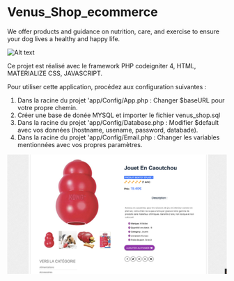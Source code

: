 # Venus_Shop_ecommerce
We offer products and guidance on nutrition, care, and exercise to ensure your dog lives a healthy and happy life.


![Alt text](https://sebastien-flouvat-portfolio.fr/portfolio/assets/img/venus2-1.png "Optional title")

Ce projet est réalisé avec le framework PHP codeigniter 4, HTML, MATERIALIZE CSS, JAVASCRIPT.

Pour utiliser cette application, procédez aux configuration suivantes : 

1) Dans la racine du projet 'app/Config/App.php : Changer $baseURL pour votre propre chemin.
2) Créer une base de donée MYSQL et importer le fichier venus_shop.sql
3) Dans la racine du projet 'app/Config/Database.php : Modifier $default avec vos données (hostname, usename, password, databade).
4) Dans la racine du projet 'app/Config/Email.php : Changer les variables mentionnées avec vos propres paramètres.

![Alt text](/public/uploads/capture.png?raw=true  "Optional title")

